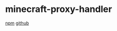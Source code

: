 # minecraft-proxy-handler

[npm](https://npmjs.com/minecraft-proxy-handler)
[github](https://github.com/u9g/minecraft-proxy-handler)
